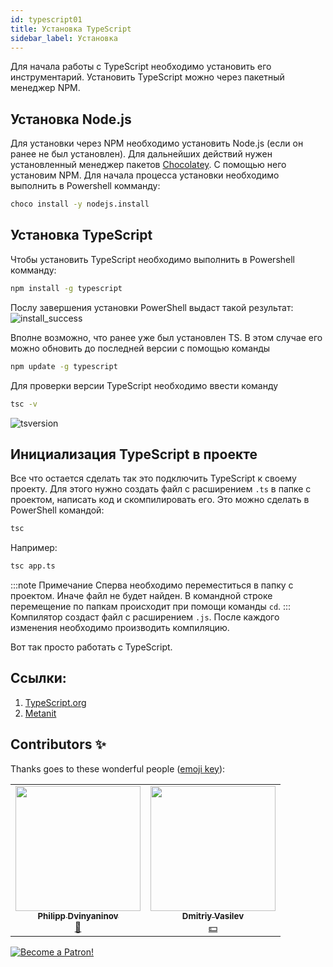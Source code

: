 ```yaml
---
id: typescript01
title: Установка TypeScript
sidebar_label: Установка
---
```


Для начала работы с TypeScript необходимо установить его инструментарий. Установить TypeScript можно через пакетный менеджер NPM.

## Установка Node.js

Для установки через NPM необходимо установить Node.js (если он ранее не был установлен). Для дальнейших действий нужен установленный менеджер пакетов [Chocolatey](https://jscamp.app/docs/start00#установка-chocolatey). С помощью него установим NPM.
Для начала процесса установки необходимо выполнить в Powershell комманду:

```bash
choco install -y nodejs.install
```

## Установка TypeScript

Чтобы установить TypeScript необходимо выполнить в Powershell комманду:

```bash
npm install -g typescript
```

Послу завершения установки PowerShell выдаст такой результат:
![install_success](/img/typescript/01/install.png)

Вполне возможно, что ранее уже был установлен TS. В этом случае его можно обновить до последней версии с помощью команды

```bash
npm update -g typescript
```

Для проверки версии TypeScript необходимо ввести команду

```bash
tsc -v
```

![tsversion](/img/typescript/01/version.png)

## Инициализация TypeScript в проекте

Все что остается сделать так это подключить TypeScript к своему проекту. Для этого нужно создать файл с расширением `.ts` в папке с проектом, написать код и скомпилировать его.
Это можно сделать в PowerShell командой:

```bash
tsc
```

Например:

```bash
tsc app.ts
```

:::note Примечание
Сперва необходимо переместиться в папку с проектом. Иначе файл не будет найден. В командной строке перемещение по папкам происходит при помощи команды `cd`.
:::
Компилятор создаст файл с расширением `.js`. После каждого изменения необходимо производить компиляцию.

Вот так просто работать с TypeScript.

## Ссылки:

1.  [TypeScript.org](https://www.typescriptlang.org/#installation)
2.  [Metanit](https://metanit.com/web/typescript/1.2.php)

## Contributors ✨

Thanks goes to these wonderful people ([emoji key](https://allcontributors.org/docs/en/emoji-key)):

<!-- ALL-CONTRIBUTORS-LIST:START - Do not remove or modify this section -->
<!-- prettier-ignore-start -->
<!-- markdownlint-disable -->
<table>
  <tr>
    <td align="center"><a href="https://github.com/FELiX-RN"><img src="https://avatars0.githubusercontent.com/u/72006627?v=4?s=200" width="200px;" alt=""/><br /><sub><b>Philipp Dvinyaninov</b></sub></a><br /><a href="https://github.com/gHashTag/react-native-village/commits?author=FELiX-RN" title="Documentation">📖</a></td>
    <td align="center"><a href="https://fullstackserverless.github.io/"><img src="https://avatars0.githubusercontent.com/u/6774813?v=4?s=200" width="200px;" alt=""/><br /><sub><b>Dmitriy Vasilev</b></sub></a><br /><a href="#financial-gHashTag" title="Financial">💵</a></td>
  </tr>
</table>

<!-- markdownlint-restore -->
<!-- prettier-ignore-end -->

<!-- ALL-CONTRIBUTORS-LIST:END -->

[![Become a Patron!](/img/logo/patreon.jpg)](https://www.patreon.com/bePatron?u=31769291)

